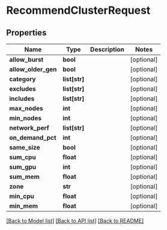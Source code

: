 # RecommendClusterRequest

## Properties
Name | Type | Description | Notes
------------ | ------------- | ------------- | -------------
**allow_burst** | **bool** |  | [optional] 
**allow_older_gen** | **bool** |  | [optional] 
**category** | **list[str]** |  | [optional] 
**excludes** | **list[str]** |  | [optional] 
**includes** | **list[str]** |  | [optional] 
**max_nodes** | **int** |  | [optional] 
**min_nodes** | **int** |  | [optional] 
**network_perf** | **list[str]** |  | [optional] 
**on_demand_pct** | **int** |  | [optional] 
**same_size** | **bool** |  | [optional] 
**sum_cpu** | **float** |  | [optional] 
**sum_gpu** | **int** |  | [optional] 
**sum_mem** | **float** |  | [optional] 
**zone** | **str** |  | [optional] 
**min_cpu** | **float** |  | [optional] 
**min_mem** | **float** |  | [optional] 

[[Back to Model list]](../README.md#documentation-for-models) [[Back to API list]](../README.md#documentation-for-api-endpoints) [[Back to README]](../README.md)

